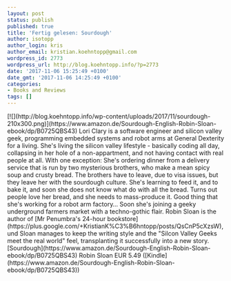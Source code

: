 ```yaml
---
layout: post
status: publish
published: true
title: 'Fertig gelesen: Sourdough'
author: isotopp
author_login: kris
author_email: kristian.koehntopp@gmail.com
wordpress_id: 2773
wordpress_url: http://blog.koehntopp.info/?p=2773
date: '2017-11-06 15:25:49 +0100'
date_gmt: '2017-11-06 14:25:49 +0100'
categories:
- Books and Reviews
tags: []
---
```

<p>[![](http://blog.koehntopp.info/wp-content/uploads/2017/11/sourdough-210x300.png)](https://www.amazon.de/Sourdough-English-Robin-Sloan-ebook/dp/B0725QBS43) Lori Clary is a software engineer and silicon valley geek, programming embedded systems and robot arms at General Dexterity for a living. She's living the silicon valley lifestyle - basically coding all day, collapsing in her hole of a non-appartment, and not having contact with real people at all. With one exception: She's ordering dinner from a delivery service that is run by two mysterious brothers, who make a mean spicy soup and crusty bread. The brothers have to leave, due to visa issues, but they leave her with the sourdough culture. She's learning to feed it, and to bake it, and soon she does not know what do with all the bread. Turns out people love her bread, and she needs to mass-produce it. Good thing that she's working for a robot arm factory… Soon she's joining a geeky underground farmers market with a techno-gothic flair. Robin Sloan is the author of [Mr Penumbra's 24-hour bookstore](https://plus.google.com/+KristianK%C3%B6hntopp/posts/QsCnP5cXzsW), und Sloan manages to keep the writing style and the "Silcon Valley Geeks meet the real world" feel, transplanting it successfully into a new story. [Sourdough](https://www.amazon.de/Sourdough-English-Robin-Sloan-ebook/dp/B0725QBS43) Robin Sloan EUR 5.49 ([Kindle](https://www.amazon.de/Sourdough-English-Robin-Sloan-ebook/dp/B0725QBS43))</p>
